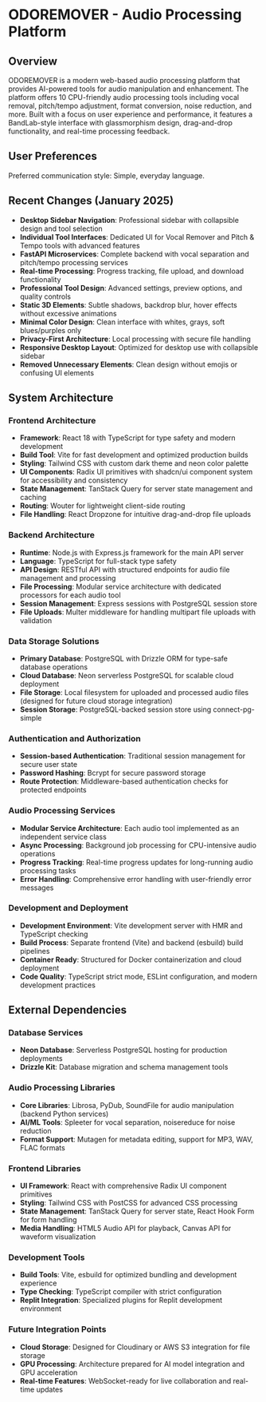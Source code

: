 # ODOREMOVER - Audio Processing Platform

## Overview

ODOREMOVER is a modern web-based audio processing platform that provides AI-powered tools for audio manipulation and enhancement. The platform offers 10 CPU-friendly audio processing tools including vocal removal, pitch/tempo adjustment, format conversion, noise reduction, and more. Built with a focus on user experience and performance, it features a BandLab-style interface with glassmorphism design, drag-and-drop functionality, and real-time processing feedback.

## User Preferences

Preferred communication style: Simple, everyday language.

## Recent Changes (January 2025)
- **Desktop Sidebar Navigation**: Professional sidebar with collapsible design and tool selection
- **Individual Tool Interfaces**: Dedicated UI for Vocal Remover and Pitch & Tempo tools with advanced features
- **FastAPI Microservices**: Complete backend with vocal separation and pitch/tempo processing services
- **Real-time Processing**: Progress tracking, file upload, and download functionality
- **Professional Tool Design**: Advanced settings, preview options, and quality controls
- **Static 3D Elements**: Subtle shadows, backdrop blur, hover effects without excessive animations
- **Minimal Color Design**: Clean interface with whites, grays, soft blues/purples only
- **Privacy-First Architecture**: Local processing with secure file handling
- **Responsive Desktop Layout**: Optimized for desktop use with collapsible sidebar
- **Removed Unnecessary Elements**: Clean design without emojis or confusing UI elements

## System Architecture

### Frontend Architecture
- **Framework**: React 18 with TypeScript for type safety and modern development
- **Build Tool**: Vite for fast development and optimized production builds
- **Styling**: Tailwind CSS with custom dark theme and neon color palette
- **UI Components**: Radix UI primitives with shadcn/ui component system for accessibility and consistency
- **State Management**: TanStack Query for server state management and caching
- **Routing**: Wouter for lightweight client-side routing
- **File Handling**: React Dropzone for intuitive drag-and-drop file uploads

### Backend Architecture
- **Runtime**: Node.js with Express.js framework for the main API server
- **Language**: TypeScript for full-stack type safety
- **API Design**: RESTful API with structured endpoints for audio file management and processing
- **File Processing**: Modular service architecture with dedicated processors for each audio tool
- **Session Management**: Express sessions with PostgreSQL session store
- **File Uploads**: Multer middleware for handling multipart file uploads with validation

### Data Storage Solutions
- **Primary Database**: PostgreSQL with Drizzle ORM for type-safe database operations
- **Cloud Database**: Neon serverless PostgreSQL for scalable cloud deployment
- **File Storage**: Local filesystem for uploaded and processed audio files (designed for future cloud storage integration)
- **Session Storage**: PostgreSQL-backed session store using connect-pg-simple

### Authentication and Authorization
- **Session-based Authentication**: Traditional session management for secure user state
- **Password Hashing**: Bcrypt for secure password storage
- **Route Protection**: Middleware-based authentication checks for protected endpoints

### Audio Processing Services
- **Modular Service Architecture**: Each audio tool implemented as an independent service class
- **Async Processing**: Background job processing for CPU-intensive audio operations
- **Progress Tracking**: Real-time progress updates for long-running audio processing tasks
- **Error Handling**: Comprehensive error handling with user-friendly error messages

### Development and Deployment
- **Development Environment**: Vite development server with HMR and TypeScript checking
- **Build Process**: Separate frontend (Vite) and backend (esbuild) build pipelines
- **Container Ready**: Structured for Docker containerization and cloud deployment
- **Code Quality**: TypeScript strict mode, ESLint configuration, and modern development practices

## External Dependencies

### Database Services
- **Neon Database**: Serverless PostgreSQL hosting for production deployments
- **Drizzle Kit**: Database migration and schema management tools

### Audio Processing Libraries
- **Core Libraries**: Librosa, PyDub, SoundFile for audio manipulation (backend Python services)
- **AI/ML Tools**: Spleeter for vocal separation, noisereduce for noise reduction
- **Format Support**: Mutagen for metadata editing, support for MP3, WAV, FLAC formats

### Frontend Libraries
- **UI Framework**: React with comprehensive Radix UI component primitives
- **Styling**: Tailwind CSS with PostCSS for advanced CSS processing
- **State Management**: TanStack Query for server state, React Hook Form for form handling
- **Media Handling**: HTML5 Audio API for playback, Canvas API for waveform visualization

### Development Tools
- **Build Tools**: Vite, esbuild for optimized bundling and development experience
- **Type Checking**: TypeScript compiler with strict configuration
- **Replit Integration**: Specialized plugins for Replit development environment

### Future Integration Points
- **Cloud Storage**: Designed for Cloudinary or AWS S3 integration for file storage
- **GPU Processing**: Architecture prepared for AI model integration and GPU acceleration
- **Real-time Features**: WebSocket-ready for live collaboration and real-time updates